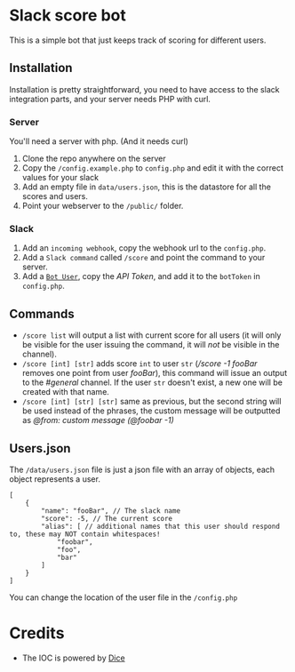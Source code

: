 # Slack score bot

This is a simple bot that just keeps track of scoring for different users.

## Installation

Installation is pretty straightforward, you need to have access to the slack integration parts, and your server needs PHP with curl.

### Server
You'll need a server with php. (And it needs curl)

1. Clone the repo anywhere on the server
2. Copy the `/config.example.php` to `config.php` and edit it with the correct values for your slack
3. Add an empty file in `data/users.json`, this is the datastore for all the scores and users.
4. Point your webserver to the `/public/` folder.

### Slack

1. Add an `incoming webhook`, copy the webhook url to the `config.php`.
2. Add a `Slack command` called `/score` and point the command to your server.
3. Add a [`Bot User`](https://api.slack.com/bot-users), copy the _API Token_, and add it to the `botToken` in `config.php`.

## Commands

* `/score list` will output a list with current score for all users (it will only be visible for the user issuing the command, it will *not* be visible in the channel).
* `/score [int] [str]` adds score `int` to user `str` (_/score -1 fooBar_ removes one point from user _fooBar_), this command will issue an output to the _#general_ channel. If the user `str` doesn't exist, a new one will be created with that name.
* `/score [int] [str] [str]` same as previous, but the second string will be used instead of the phrases, the custom message will be outputted as _@from: custom message (@foobar -1)_

## Users.json

The `/data/users.json` file is just a json file with an array of objects, each object represents a user.

    [
        {
            "name": "fooBar", // The slack name
            "score": -5, // The current score
            "alias": [ // additional names that this user should respond to, these may NOT contain whitespaces!
                "foobar",
                "foo",
                "bar"
            ]
        }
    ]

You can change the location of the user file in the `/config.php`
    
# Credits

* The IOC is powered by [Dice](https://r.je/dice.html)